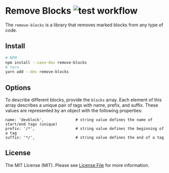 Remove Blocks ![test workflow](https://github.com/kudashevs/remove-blocks/actions/workflows/run-tests.yml/badge.svg)
==========================

The `remove-blocks` is a library that removes marked blocks from any type of code.


## Install

```bash
# NPM
npm install --save-dev remove-blocks
# Yarn
yarn add --dev remove-blocks
```


## Options

To describe different blocks, provide the `blocks` array. Each element of this array describes a unique pair of tags
with name, prefix, and suffix. These values are represented by an object with the following properties:
```
name: 'devblock',              # string value defines the name of start/end tags (unique)
prefix: '/*',                  # string value defines the beginning of a tag
suffix: '*/',                  # string value defines the end of a tag
```


## License

The MIT License (MIT). Please see [License File](LICENSE.md) for more information.

